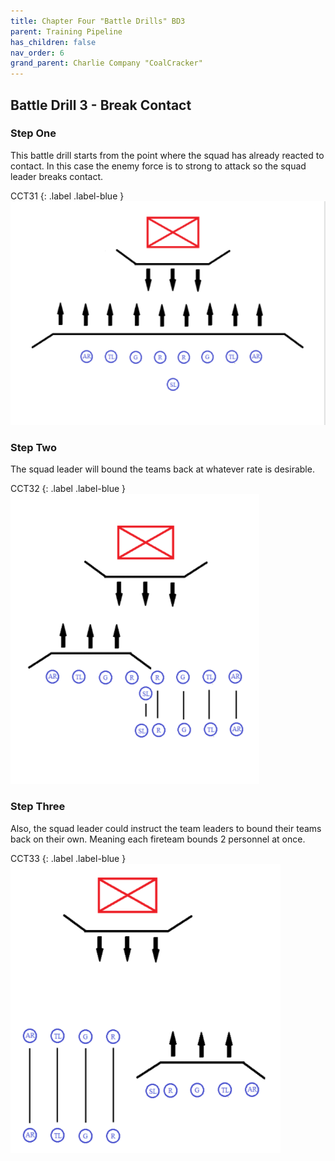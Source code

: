```yaml
---
title: Chapter Four "Battle Drills" BD3
parent: Training Pipeline
has_children: false
nav_order: 6
grand_parent: Charlie Company "CoalCracker"
---
```

## Battle Drill 3 - Break Contact

### Step One
This battle drill starts from the point where the squad has already reacted to contact. In this case the enemy force is to strong to attack so the squad leader breaks contact.

CCT31
{: .label .label-blue }
![CCT31](https://github.com/Baconbits111/28thDocs/blob/main/images/CCT31.png?raw=true)

### Step Two
The squad leader will bound the teams back at whatever rate is desirable.

CCT32
{: .label .label-blue }
![CCT32](https://github.com/Baconbits111/28thDocs/blob/main/images/CCT32.png?raw=true)

### Step Three
Also, the squad leader could instruct the team leaders to bound their teams back on their own. Meaning each fireteam bounds 2 personnel at once.

CCT33
{: .label .label-blue }
![CCT33](https://github.com/Baconbits111/28thDocs/blob/main/images/CCT33.png?raw=true)